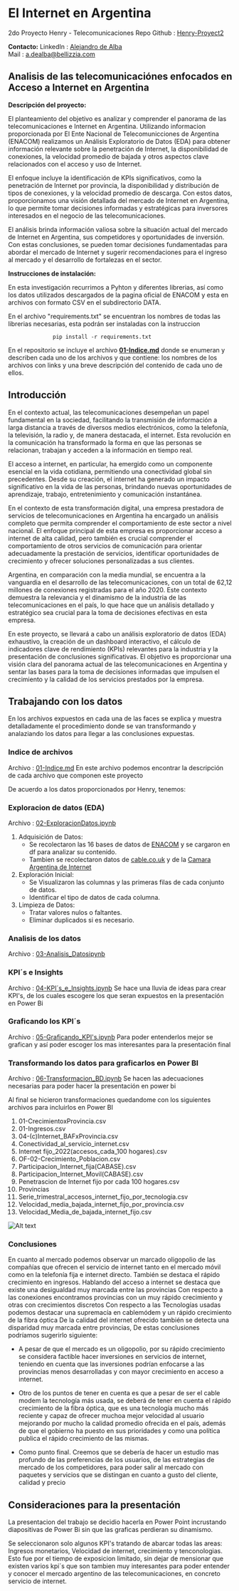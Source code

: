 # El Internet en Argentina
2do Proyecto Henry - Telecomunicaciones
Repo Github : [Henry-Proyect2](https://github.com/AlexdeAlba/Henry-Proyect2)


**Contacto:** 
LinkedIn :  [Alejandro de Alba](https://www.linkedin.com/in/alejandro-de-alba/) <br>
Mail : [a.dealba@bellizzia.com](a.dealba@bellizzia.com)



## Analisis de las telecomunicaciónes enfocados en Acceso a Internet en Argentina

**Descripción del proyecto:** 

El planteamiento del objetivo es analizar y comprender el panorama de las telecomunicaciones e Internet en Argentina. Utilizando informacion proporcionada por El Ente Nacional de Telecomunicciones de Argentina (ENACOM) realizamos un Análisis Exploratorio de Datos (EDA) para obtener información relevante sobre la penetración de Internet, la disponibilidad de conexiones, la velocidad promedio de bajada y otros aspectos clave relacionados con el acceso y uso de Internet.

El enfoque incluye la identificación de KPIs significativos, como la penetración de Internet por provincia, la disponibilidad y distribución de tipos de conexiones, y la velocidad promedio de descarga. Con estos datos, proporcionamos una visión detallada del mercado de Internet en Argentina, lo que permite tomar decisiones informadas y estratégicas para inversores interesados en el negocio de las telecomunicaciones.

El análisis brinda información valiosa sobre la situación actual del mercado de Internet en Argentina, sus competidores y oportunidades de inversión. Con estas conclusiones, se pueden tomar decisiones fundamentadas para abordar el mercado de Internet y sugerir recomendaciones para el ingreso al mercado y el desarrollo de fortalezas en el sector.



**Instrucciones de instalación:** 

En esta investigación recurrimos a Pyhton y diferentes librerias, así como los datos utilizados descargados de la pagina oficial de ENACOM y esta en archivos con formato CSV en el subdirectorio DATA.

En el archivo "requirements.txt" se encuentran los nombres de todas las librerias necesarias, esta podrán ser instaladas con la instruccion 
```pyhton
              pip install -r requirements.txt
```

En el repositorio se incluye el archivo **[01-Indice.md](00-EDA-Indice.md)** donde se enumeran y describen cada uno de los archivos y que contiene: los nombres de los archivos con links y una breve descripción del contenido de cada uno de ellos.



## **Introducción**

En el contexto actual, las telecomunicaciones desempeñan un papel fundamental en la sociedad, facilitando la transmisión de información a larga distancia a través de diversos medios electrónicos, como la telefonía, la televisión, la radio y, de manera destacada, el internet. Esta revolución en la comunicación ha transformado la forma en que las personas se relacionan, trabajan y acceden a la información en tiempo real.

El acceso a internet, en particular, ha emergido como un componente esencial en la vida cotidiana, permitiendo una conectividad global sin precedentes. Desde su creación, el internet ha generado un impacto significativo en la vida de las personas, brindando nuevas oportunidades de aprendizaje, trabajo, entretenimiento y comunicación instantánea.

En el contexto de esta transformación digital, una empresa prestadora de servicios de telecomunicaciones en Argentina ha encargado un análisis completo que permita comprender el comportamiento de este sector a nivel nacional. El enfoque principal de esta empresa es proporcionar acceso a internet de alta calidad, pero también es crucial comprender el comportamiento de otros servicios de comunicación para orientar adecuadamente la prestación de servicios, identificar oportunidades de crecimiento y ofrecer soluciones personalizadas a sus clientes.

Argentina, en comparación con la media mundial, se encuentra a la vanguardia en el desarrollo de las telecomunicaciones, con un total de 62,12 millones de conexiones registradas para el año 2020. Este contexto demuestra la relevancia y el dinamismo de la industria de las telecomunicaciones en el país, lo que hace que un análisis detallado y estratégico sea crucial para la toma de decisiones efectivas en esta empresa.

En este proyecto, se llevará a cabo un análisis exploratorio de datos (EDA) exhaustivo, la creación de un dashboard interactivo, el cálculo de indicadores clave de rendimiento (KPIs) relevantes para la industria y la presentación de conclusiones significativas. El objetivo es proporcionar una visión clara del panorama actual de las telecomunicaciones en Argentina y sentar las bases para la toma de decisiones informadas que impulsen el crecimiento y la calidad de los servicios prestados por la empresa.

## Trabajando con los datos
En los archivos expuestos en cada una de las faces se explica y muestra detalladamente el procedimiento donde se van transformando y analaziando los datos para llegar a las conclusiones expuestas.

### Indice de archivos
Archivo : [01-Indice.md](01-Indice.md)
En este archivo podemos encontrar la descripción de cada archivo que componen este proyecto

De acuerdo a los datos proporcionados por Henry, tenemos:

### Exploracion de datos (EDA)
Archivo : [02-ExploracionDatos.ipynb](02-ExploracionDatos.ipynb)

1. Adquisición de Datos:
	* Se recolectaron las 16 bases de datos de [ENACOM](https://datosabiertos.enacom.gob.ar/dashboards/20000/acceso-a-internet/) y se cargaron en df para analizar su contenido.
	* Tambien se recolectaron datos de [cable.co.uk](https://www.cable.co.uk/broadband/speed/worldwide-speed-league/) y de la [Camara Argentina de Internet](https://www.cabase.org.ar/en/home/)
2. Exploración Inicial:
	* Se Visualizaron las columnas y las primeras filas de cada conjunto de datos.
	* Identificar el tipo de datos de cada columna.
3. Limpieza de Datos:
	* Tratar valores nulos o faltantes.
	* Eliminar duplicados si es necesario.

### Analisis de los datos
Archivo : [03-Analisis_Datosipynb](03-Analisis_Datos.ipynb)

### KPI´s e Insights
Archivo : [04-KPI´s_e_Insights.ipynb](04-KPI´s_e_Insights.ipynb)
Se hace una lluvia de ideas para crear KPI's, de los cuales escogere los que seran expuestos en la presentación en Power Bi

### Graficando los KPI´s 
Archivo : [05-Graficando_KPI's.ipynb](05-Graficando_KPI's.ipynb)
Para poder entenderlos mejor se grafican y así poder escoger los mas interesantes para la presentación final

### Transformando los datos para graficarlos en Power BI
Archivo : [06-Transformacion_BD.ipynb](06-Transformacion_BD.ipynb)
Se hacen las adecuaciones necesarias para poder hacer la presentación en power bi

Al final se hicieron transformaciones quedandome con los siguientes archivos para incluirlos en Power BI

1. 01-CrecimientoxProvincia.csv
2. 01-Ingresos.csv
3. 04-(c)Internet_BAFxProvincia.csv
4. Conectividad_al_servicio_internet.csv
5. Internet fijo_2022(accesos_cada_100 hogares).csv
6. OF-02-Crecimiento_Poblacion.csv
7. Participacion_Internet_fija(CABASE).csv
8. Participacion_Internet_Movil(CABASE).csv
9. Penetrascion de Internet fijo por cada 100 hogares.csv
10. Provincias
11. Serie_trimestral_accesos_internet_fijo_por_tecnologia.csv
12. Velocidad_media_bajada_internet_fijo_por_provincia.csv
13. Velocidad_Media_de_bajada_internet_fijo.csv

![Alt text](archivosPowerBi.png)

### Conclusiones
En cuanto al mercado podemos observar un marcado oligopolio de las compañías que ofrecen el servicio de internet tanto en el mercado móvil como en la telefonía fija e internet directo. También se destaca el rápido crecimiento en ingresos.
Hablando del acceso a internet se destaca que existe una desigualdad muy marcada entre las provincias
Con respecto a las conexiones encontramos provincias con un muy rápido crecimiento y otras con crecimientos discretos
Con respecto a las Tecnologías usadas podemos destacar una supremacía en cablemódem y un rápido crecimiento de la fibra óptica
De la calidad del internet ofrecido también se detecta una disparidad muy marcada entre provincias,
De estas conclusiones podríamos sugerirlo siguiente:
* A pesar de que el mercado es un oligopolio, por su rápido crecimiento se considera factible hacer inversiones en servicios de internet, teniendo en cuenta que las inversiones podrían enfocarse a las provincias menos desarrolladas  y con mayor crecimiento en acceso a internet. 
* Otro de los puntos de tener en cuenta es que a pesar de ser el cable modem la tecnología más usada, se deberá de tener en cuenta el rápido crecimiento de la fibra óptica,  que es una tecnología mucho más reciente y capaz de ofrecer muchoa mejor velocidad al usuario mejorando por mucho la calidad promedio ofrecida en el país, además de que el gobierno ha puesto en sus prioridades y como una política publica el rápido crecimiento de las mismas.

* Como punto final. Creemos que se debería de hacer un estudio mas profundo de las preferencias de los usuarios, de las estrategias de mercado de los competidores, para poder salir al mercado con paquetes y servicios que se distingan en cuanto a gusto del cliente, calidad y precio 


## Consideraciones para la presentación

La presentacion del trabajo se decidio hacerla en Power Point incrustando diapositivas de Power Bi sin que las graficas perdieran su dinamismo.

Se seleccionaron solo algunos KPI's tratando de abarcar todas las areas:  Ingresos monetarios, Velocidad de internet, crecimiento  y  tenconologias. Esto fue por el tiempo de exposicion limitado, sin dejar de mensionar que existen varios kpi´s que son tambien muy interesantes para poder entender y conocer el mercado argentino de las telecomunicaciones, en concreto servicio de internet.
 